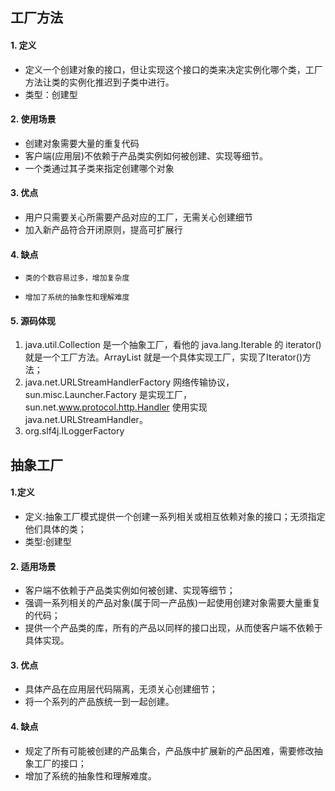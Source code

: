 ## 工厂方法
#### 1. 定义
-    定义一个创建对象的接口，但让实现这个接口的类来决定实例化哪个类，工厂方法让类的实例化推迟到子类中进行。
-    类型：创建型
#### 2. 使用场景
-    创建对象需要大量的重复代码
-    客户端(应用层)不依赖于产品类实例如何被创建、实现等细节。
-    一个类通过其子类来指定创建哪个对象

#### 3. 优点
-    用户只需要关心所需要产品对应的工厂，无需关心创建细节
-    加入新产品符合开闭原则，提高可扩展行

#### 4. 缺点
-     类的个数容易过多，增加复杂度
-     增加了系统的抽象性和理解难度

#### 5. 源码体现
1. java.util.Collection 是一个抽象工厂，看他的 java.lang.Iterable 的 iterator()就是一个工厂方法。ArrayList 就是一个具体实现工厂，实现了Iterator()方法；
2. java.net.URLStreamHandlerFactory  网络传输协议，sun.misc.Launcher.Factory 是实现工厂，sun.net.www.protocol.http.Handler 使用实现java.net.URLStreamHandler。
3. org.slf4j.ILoggerFactory







## 抽象工厂
#### 1.定义
-    定义:抽象工厂模式提供一个创建一系列相关或相互依赖对象的接口；无须指定他们具体的类；
-    类型:创建型


#### 2. 适用场景
-    客户端不依赖于产品类实例如何被创建、实现等细节；
-    强调一系列相关的产品对象(属于同一产品族)一起使用创建对象需要大量重复的代码；
-    提供一个产品类的库，所有的产品以同样的接口出现，从而使客户端不依赖于具体实现。

#### 3. 优点
-    具体产品在应用层代码隔离，无须关心创建细节；
-    将一个系列的产品族统一到一起创建。

#### 4. 缺点
-    规定了所有可能被创建的产品集合，产品族中扩展新的产品困难，需要修改抽象工厂的接口；
-    增加了系统的抽象性和理解难度。
























